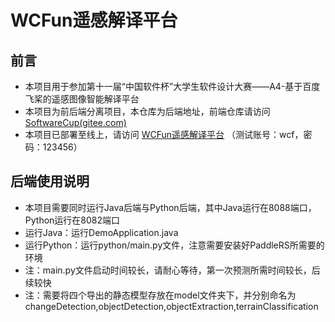 # WCFun遥感解译平台

## 前言
- 本项目用于参加第十一届“中国软件杯”大学生软件设计大赛——A4-基于百度飞桨的遥感图像智能解译平台
- 本项目为前后端分离项目，本仓库为后端地址，前端仓库请访问 [SoftwareCup(gitee.com)](https://gitee.com/zheng-cangping/software-cup)
- 本项目已部署至线上，请访问 [WCFun遥感解译平台](http://www.para-dox.top/) （测试账号：wcf，密码：123456）

## 后端使用说明

- 本项目需要同时运行Java后端与Python后端，其中Java运行在8088端口，Python运行在8082端口
- 运行Java：运行DemoApplication.java
- 运行Python：运行python/main.py文件，注意需要安装好PaddleRS所需要的环境
- 注：main.py文件启动时间较长，请耐心等待，第一次预测所需时间较长，后续较快
- 注：需要将四个导出的静态模型存放在model文件夹下，并分别命名为changeDetection,objectDetection,objectExtraction,terrainClassification
